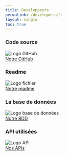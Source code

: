```yaml
---
title: Developpeurs
permalink: /developers/fr
layout: single
toc: true
---
```


### Code source
<img src="../assets/images/logo-github.png" alt="Logo GitHub"><br>
<a href="https://github.com/InteraactionGroup/InterAACtionPlayer">Notre GitHub</a>

### Readme
<img src="../assets/images/file-text.png" alt="Logo fichier"><br>
<a href="https://github.com/InteraactionGroup/InterAACtionPlayer/blob/master/README-FR.md">Notre readme</a>

### La base de données
<img src="../assets/images/logo-bdd.png" alt="Logo base de données"><br>
<a href="https://github.com/InteraactionGroup/InterAACtionPlayer/blob/master/DATABASE-FR.md">Notre BDD</a>

### API utilisées
<img src="../assets/images/logo-api.png" alt="Logo API"><br>
<a href="https://github.com/InteraactionGroup/InterAACtionPlayer/blob/master/API-FR.md">Nos APIs</a>
